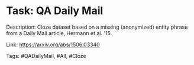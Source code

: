 Task: QA Daily Mail
====================
Description: Cloze dataset based on a missing (anonymized) entity phrase from a Daily Mail article, Hermann et al. '15.

Link: https://arxiv.org/abs/1506.03340

Tags: #QADailyMail, #All, #Cloze
